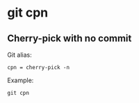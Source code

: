 # git cpn

## Cherry-pick with no commit

Git alias:

```git
cpn = cherry-pick -n
```

Example:

```shell
git cpn
```
